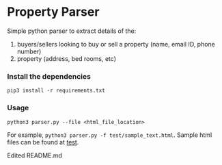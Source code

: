 # Property Parser

Simple python parser to extract details of the:
1.  buyers/sellers looking to buy or sell a property (name, email ID, phone number)
2.  property (address, bed rooms, etc)

### Install the dependencies

```pip3 install -r requirements.txt```

### Usage

```python3 parser.py --file <html_file_location>```

For example, ```python3 parser.py -f test/sample_text.html```. Sample html files can be found at [test](https://github.com/yashashreesuresh/Property-Parser/tree/master/test).



Edited README.md
